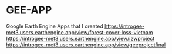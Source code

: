 # GEE-APP
Google Earth Engine Apps that I created
https://introgee-met3.users.earthengine.app/view/forest-cover-loss-vietnam
https://introgee-met3.users.earthengine.app/view/izwproject
https://introgee-met3.users.earthengine.app/view/geeprojectfinal
